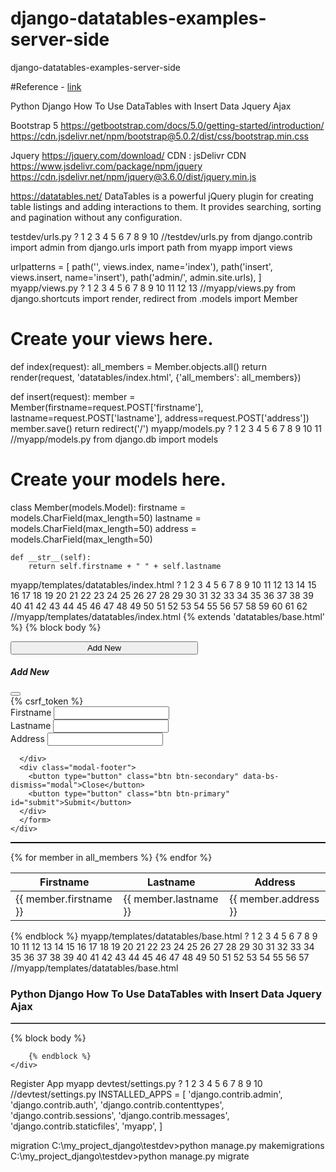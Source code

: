 # django-datatables-examples-server-side
django-datatables-examples-server-side

#Reference - [link](https://tutorial101.blogspot.com/2022/04/python-django-how-to-use-datatables.html)


Python Django How To Use DataTables with Insert Data Jquery Ajax

Bootstrap 5
https://getbootstrap.com/docs/5.0/getting-started/introduction/
https://cdn.jsdelivr.net/npm/bootstrap@5.0.2/dist/css/bootstrap.min.css

Jquery
https://jquery.com/download/
CDN : jsDelivr CDN
https://www.jsdelivr.com/package/npm/jquery
https://cdn.jsdelivr.net/npm/jquery@3.6.0/dist/jquery.min.js

https://datatables.net/
DataTables is a powerful jQuery plugin for creating table listings and adding interactions to them. It provides searching, sorting and pagination without any configuration. 


testdev/urls.py
?
1
2
3
4
5
6
7
8
9
10
//testdev/urls.py
from django.contrib import admin
from django.urls import path
from myapp import views
 
urlpatterns = [
    path('', views.index, name='index'),
    path('insert', views.insert, name='insert'),
    path('admin/', admin.site.urls),
]
myapp/views.py
?
1
2
3
4
5
6
7
8
9
10
11
12
13
//myapp/views.py
from django.shortcuts import render, redirect
from .models import Member
 
# Create your views here.
def index(request):
    all_members = Member.objects.all()
    return render(request, 'datatables/index.html', {'all_members': all_members})
 
def insert(request):
    member = Member(firstname=request.POST['firstname'], lastname=request.POST['lastname'], address=request.POST['address'])
    member.save()
    return redirect('/')
myapp/models.py
?
1
2
3
4
5
6
7
8
9
10
11
//myapp/models.py
from django.db import models
 
# Create your models here.
class Member(models.Model):
    firstname = models.CharField(max_length=50)
    lastname = models.CharField(max_length=50)
    address = models.CharField(max_length=50)
  
    def __str__(self):
        return self.firstname + " " + self.lastname
myapp/templates/datatables/index.html
?
1
2
3
4
5
6
7
8
9
10
11
12
13
14
15
16
17
18
19
20
21
22
23
24
25
26
27
28
29
30
31
32
33
34
35
36
37
38
39
40
41
42
43
44
45
46
47
48
49
50
51
52
53
54
55
56
57
58
59
60
61
62
//myapp/templates/datatables/index.html
{% extends 'datatables/base.html' %}
{% block body %}
<p>
<button type="button" class="btn btn-primary" data-bs-toggle="modal" data-bs-target="#addnewmember" style="width:300px;">
  Add New
</button>
</p>
<!-- Modal -->
<div class="modal fade" id="addnewmember" tabindex="-1" aria-labelledby="exampleModalLabel" aria-hidden="true">
  <div class="modal-dialog">
    <div class="modal-content">
      <div class="modal-header">
        <h5 class="modal-title" id="exampleModalLabel">Add New</h5>
        <button type="button" class="btn-close" data-bs-dismiss="modal" aria-label="Close"></button>
      </div>
      <div class="modal-body">
        <form method="POST">
            {% csrf_token %}
            <div class="mb-3">
                <label>Firstname</label>
                   <input type="text" id="firstname" class="form-control"/>
            </div>        
            <div class="mb-3">
                <label>Lastname</label>
                <input type="text" id="lastname" class="form-control"/>
            </div>
            <div class="mb-3">
                <label>Address</label>
                <input type="text" id="address" class="form-control"/>
            </div>
         
      </div>
      <div class="modal-footer">
        <button type="button" class="btn btn-secondary" data-bs-dismiss="modal">Close</button>
        <button type="button" class="btn btn-primary" id="submit">Submit</button>
      </div>
      </form>
    </div>
  </div>
</div>
 
<hr style="border-top:1px solid #000; clear:both;"/>
<table id = "table" class = "table table-bordered">
    <thead class="alert-warning">
        <tr>
            <th>Firstname</th>
            <th>Lastname</th>
            <th>Address</th>
        </tr>
    </thead>
    <tbody>
        {% for member in all_members %}
        <tr>
            <td>{{ member.firstname }}</td>
            <td>{{ member.lastname }}</td>
            <td>{{ member.address  }}</td>
        </tr>
        {% endfor %}
    </tbody>
</table>
{% endblock %}
myapp/templates/datatables/base.html
?
1
2
3
4
5
6
7
8
9
10
11
12
13
14
15
16
17
18
19
20
21
22
23
24
25
26
27
28
29
30
31
32
33
34
35
36
37
38
39
40
41
42
43
44
45
46
47
48
49
50
51
52
53
54
55
56
57
//myapp/templates/datatables/base.html
<!DOCTYPE html>
<html lang="en">
<head>
    <title>Python Django How To Use DataTables with Insert Data Jquery Ajax</title>
    <link rel="stylesheet" type="text/css" href="https://cdn.jsdelivr.net/npm/bootstrap@5.0.2/dist/css/bootstrap.min.css"/>
    <link rel = "stylesheet" type = "text/css" href = "https://cdn.datatables.net/1.11.5/css/jquery.dataTables.min.css"/>
    <meta charset="UTF-8" name="viewport" content="width=device-width, initial-scale=1"/>
</head>
<body>
<div class="container">
    <div class="row">
        <p><h3 class="text-primary">Python Django How To Use DataTables with Insert Data Jquery Ajax</h3></p>
        <hr style="border-top:1px dotted #ccc;"/>
        {% block body %}
  
        {% endblock %}
    </div>
</div>    
</body>
<script src="https://cdn.jsdelivr.net/npm/jquery@3.6.0/dist/jquery.min.js"></script>
<script src="https://cdn.jsdelivr.net/npm/bootstrap@5.0.2/dist/js/bootstrap.bundle.min.js"></script>
<script src = "https://cdn.datatables.net/1.11.5/js/jquery.dataTables.min.js"></script>
<script type = "text/javascript">
$(document).ready(function(){
    $('#table').DataTable();
     
    $('#submit').on('click', function(){
        $firstname = $('#firstname').val();
        $lastname = $('#lastname').val();
        $address = $('#address').val();
  
        if($firstname == "" || $lastname == "" || $address == ""){
            alert("Please complete field");
        }else{
            $.ajax({
                type: "POST",
                url: "insert",
                data:{
                    firstname: $firstname,
                    lastname: $lastname,
                    address: $address,
                    csrfmiddlewaretoken: $('input[name=csrfmiddlewaretoken]').val()
                },
                success: function(){
                    alert('Save Data');
                    $('#firstname').val('');
                    $('#lastname').val('');
                    $('#address').val('');
                    window.location = "/";
                }
            });
        }
    });
});
</script>
</html>
Register App myapp
devtest/settings.py
?
1
2
3
4
5
6
7
8
9
10
//devtest/settings.py
INSTALLED_APPS = [
    'django.contrib.admin',
    'django.contrib.auth',
    'django.contrib.contenttypes',
    'django.contrib.sessions',
    'django.contrib.messages',
    'django.contrib.staticfiles',
    'myapp',
]

migration
C:\my_project_django\testdev>python manage.py makemigrations
C:\my_project_django\testdev>python manage.py migrate
